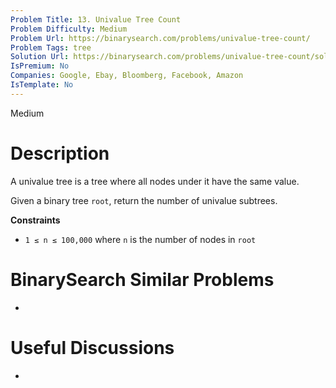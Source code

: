 ```yaml
---
Problem Title: 13. Univalue Tree Count
Problem Difficulty: Medium
Problem Url: https://binarysearch.com/problems/univalue-tree-count/
Problem Tags: tree
Solution Url: https://binarysearch.com/problems/univalue-tree-count/solutions/
IsPremium: No
Companies: Google, Ebay, Bloomberg, Facebook, Amazon
IsTemplate: No
---
```


<span style="color: ;">Medium</span>

# Description

A univalue tree is a tree where all nodes under it have the same value.

Given a binary tree `root`, return the number of univalue subtrees.

**Constraints**
- `1 ≤ n ≤ 100,000` where `n` is the number of nodes in `root`

# BinarySearch Similar Problems

- []()

# Useful Discussions

- []()
